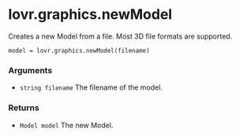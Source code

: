 <!--
category: reference
-->

lovr.graphics.newModel
===

Creates a new Model from a file.  Most 3D file formats are supported.

    model = lovr.graphics.newModel(filename)

### Arguments

- `string filename` The filename of the model.

### Returns

- `Model model` The new Model.
